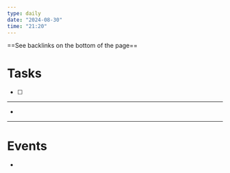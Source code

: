 ```yaml
---
type: daily
date: "2024-08-30"
time: "21:20"
---
```


==See backlinks on the bottom of the page==
# Tasks
- [ ] 

---
- 

---
# Events
- 
